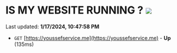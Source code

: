 # IS MY WEBSITE RUNNING ? [![](https://img.shields.io/static/v1?label=Sponsor&message=%E2%9D%A4&logo=GitHub&color=%23fe8e86)](https://github.com/sponsors/<username>)

Last updated: **1/17/2024, 10:47:58 PM**

- `GET` [https://youssefservice.me](https://youssefservice.me) - **Up** (135ms)
